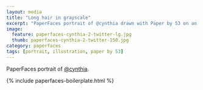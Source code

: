 ```yaml
---
layout: media
title: "Long hair in grayscale"
excerpt: "PaperFaces portrait of @cynthia drawn with Paper by 53 on an iPad."
image: 
  feature: paperfaces-cynthia-2-twitter-lg.jpg
  thumb: paperfaces-cynthia-2-twitter-150.jpg
category: paperfaces
tags: [portrait, illustration, paper by 53]
---
```


PaperFaces portrait of [@cynthia](http://twitter.com/cynthia).

{% include paperfaces-boilerplate.html %}